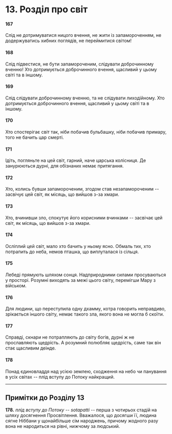 # 13. Розділ про світ

#### 167

Слід не дотримуватися ницого вчення, не жити із запаморочeнням, не додержуватись хибних поглядів, не переймитися світом!

#### 168

Слід підвестися, не бути запаморочeним, слідувати доброчинному вченню! Хто дотримується доброчинного вчення, щасливий у цьому світі та в іншому.

#### 169

Слід слідувати доброчинному вченню, та не слідувати лиходійному. Хто дотримується доброчинного вчення, щасливий у цьому світі та в іншому.

#### 170

Хто спостерігає світ так, ніби побачив бульбашку, ніби побачив примару, того не бачить цар смерті.

#### 171

Ідіть, погляньте на цей світ, гарний, наче царська колісниця. Де занурюються дурні, для обізнаних немає притягання.

#### 172

Хто, колись бувши запаморочeним, згодом став незапаморочeним -- засвічує цей світ, як місяць, що вийшов з-за хмари.

#### 173

Хто, вчинивши зло, спокутує його корисними вчинками -- засвічає цей світ, як місяць, що вийшов з-за хмари.

#### 174

Осліплий цей світ, мало хто бачить у ньому ясно. Обмаль тих, хто потрапить до неба, немов пташка, що виплуталася із сільця.

#### 175

Лебеді прямують шляхом сонця. Надприродними силами просуваються у просторі. Розумні виходять за межі цього світу, перемігши Мару з військом.

#### 176

Для людини, що переступила одну дхамму, котра говорить неправдиво, зрікається іншого світу, немає такого зла, якого вона не могла б скоїти.

#### 177

Справді, скнари не потрапляють до світу богів, дурні ж не прославляють щедрість. А розумний полюбляє щедрість, саме так він стає щасливим деінде.

#### 178

Понад єдиновладдя над усією землею, сходження на небо чи панування в усіх світах -- плід вступу до Потоку найкращий.

---

## Примітки до Розділу 13

**178.** *плід вступу до Потоку* -- *sotapatti* -- перша з чотирьох стадій на шляху досягнення Просвітлення. Вважалося, що досягши її, людина сягне Ніббани у щонайбільше сім народжень, причому жодного разу вона не народиться на рівні, нижчому за людський.
